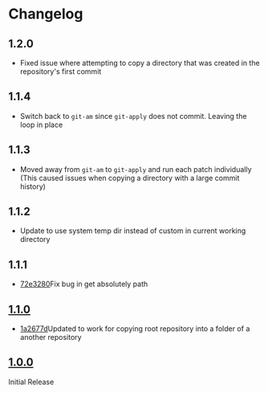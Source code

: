 # Changelog

## 1.2.0

- Fixed issue where attempting to copy a directory that was created in the repository's first commit

## 1.1.4

- Switch back to `git-am` since `git-apply` does not commit. Leaving the loop in place

## 1.1.3

- Moved away from `git-am` to `git-apply` and run each patch individually
  (This caused issues when copying a directory with a large
  commit history)

## 1.1.2

- Update to use system temp dir instead of custom in current working directory

## 1.1.1

- [72e3280](https://github.com/kwelch-eb/git-copy-with-history/commit/72e3280fd0ddab0a4f02e4fb343137c45c439a04)Fix bug in get absolutely path

## [1.1.0](https://github.com/kwelch-eb/git-copy-with-history/commit/8eb46b0076f51815ae22483fc945ba9736f4baeb)

- [1a2677d](https://github.com/kwelch-eb/git-copy-with-history/commit/1a2677d5a5c6d0abb6a32661b0c7963c30a86a9a)Updated to work for copying root repository into a folder of a another repository

## [1.0.0](https://github.com/kwelch-eb/git-copy-with-history/commit/96733fe922abeb7be6f2b820def67bf5d41b09e7)

Initial Release

